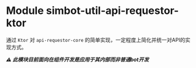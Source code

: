 # Module simbot-util-api-requestor-ktor

通过 `Ktor` 对 `api-requestor-core` 的简单实现，一定程度上简化并统一对API的实现方式。

_**⚠ 此模块目前面向在组件开发是应用于其内部而非普通bot开发**_
